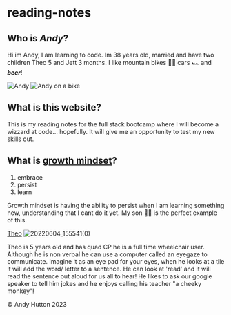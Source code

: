 # reading-notes

## Who is *Andy*? 

Hi im Andy, I am learning to code. Im 38 years old, married  and have two children Theo 5 and Jett 3 months.
I like mountain bikes 🚵‍♂️ cars 🏎️ and ***beer***!

![Andy](https://user-images.githubusercontent.com/122787650/212679054-9c12645b-c8cb-4ad1-b720-fb70a1153944.jpg)
![Andy on a bike](https://user-images.githubusercontent.com/122787650/212671193-d6b9d082-79a1-48b7-bbcd-52a9fe6118a5.jpg)

## What is this website?

This is my reading notes for the full stack bootcamp where I will become a wizzard at code... hopefully.
It will give me an opportunity to test my new skills out.

## What is [growth mindset](https://www.atlassian.com/blog/inside-atlassian/growth-mindset)?

1. embrace
2. persist
3. learn

Growth mindset is having the ability to persist when I am learning something new, understanding that I cant do it yet.
My son 👨‍🦽 is the perfect example of this.

[Theo](https://just4children.org/theos-fight/)
![20220604_155541(0)](https://user-images.githubusercontent.com/122787650/212678210-21e9ce92-3be4-46d0-bfeb-997a296c9b79.jpg)

Theo is 5 years old and has quad CP he is a full time wheelchair user. Although he is non verbal he can use a computer called an eyegaze to communicate.
Imagine it as an eye pad for your eyes, when he looks at a tile it will add the word/ letter to a sentence. He can look at 'read' and it will read the sentence out aloud for us all to hear! He likes to ask our google speaker to tell him jokes and he enjoys calling his teacher "a cheeky monkey"!

© Andy Hutton 2023
